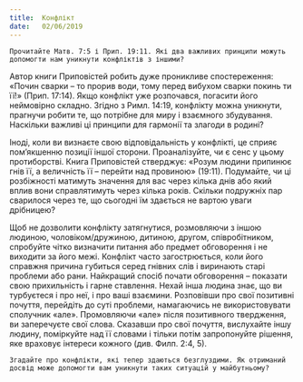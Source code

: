 ```yaml
---
title:  Конфлікт
date:   02/06/2019
---
```


`Прочитайте Матв. 7:5 і Прип. 19:11. Які два важливих принципи можуть допомогти нам уникнути конфліктів з іншими?`

Автор книги Приповістей робить дуже проникливе спостереження: «Почин сварки – то прорив води, тому перед вибухом сварки покинь ти її!» (Прип. 17:14). Якщо конфлікт уже розпочався, погасити його неймовірно складно. Згідно з Римл. 14:19, конфлікту можна уникнути, прагнучи робити те, що потрібне для миру і взаємного збудування. Наскільки важливі ці принципи для гармонії та злагоди в родині?

Іноді, коли ви визнаєте свою відповідальність у конфлікті, це сприяє пом’якшенню позиції іншої сторони. Проаналізуйте, чи є сенс у цьому протиборстві. Книга Приповістей стверджує: «Розум людини припинює гнів її, а величність її – перейти над провиною» (19:11). Подумайте, чи ці розбіжності матимуть значення для вас через кілька днів або який вплив вони справлятимуть через кілька років. Скільки подружніх пар сварилося через те, що сьогодні їм здається не вартою уваги дрібницею?

Щоб не дозволити конфлікту затягнутися, розмовляючи з іншою людиною, чоловіком/дружиною, дитиною, другом, співробітником, спробуйте чітко визначити питання або предмет обговорення і не виходити за його межі. Конфлікт часто загострюється, коли його справжня причина губиться серед гнівних слів і виринають старі проблеми або рани. Найкращий спосіб почати обговорення – показати свою прихильність і гарне ставлення. Нехай інша людина знає, що ви турбуєтеся і про неї, і про ваші взаємини. Розповівши про свої позитивні почуття, перейдіть до суті проблеми, намагаючись не використовувати сполучник «але». Промовляючи «але» після позитивного твердження, ви заперечуєте свої слова. Сказавши про свої почуття, вислухайте іншу людину, поміркуйте над її словами і тільки потім запропонуйте рішення, яке враховує інтереси кожного (див. Филп. 2:4, 5).

`Згадайте про конфлікти, які тепер здаються безглуздими. Як отриманий досвід може допомогти вам уникнути таких ситуацій у майбутньому?`